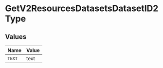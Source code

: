 # GetV2ResourcesDatasetsDatasetID2Type


## Values

| Name   | Value  |
| ------ | ------ |
| `TEXT` | text   |